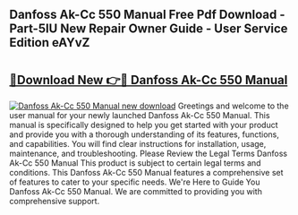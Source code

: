 ## Danfoss Ak-Cc 550 Manual Free Pdf Download - Part-5IU New Repair Owner Guide - User Service Edition eAYvZ

# <h2><a href="http://bc15398.oget.top/?id=Danfoss+Ak-Cc+550+Manual">🔗Download New 👉🔴 Danfoss Ak-Cc 550 Manual</a></h2>

[![Danfoss Ak-Cc 550 Manual new download](https://i.imgur.com/5g1atiW.png)](http://bc15398.oget.top/?id=Danfoss+Ak-Cc+550+Manual)
Greetings and welcome to the user manual for your newly launched Danfoss Ak-Cc 550 Manual. This manual is specifically designed to help you get started with your product and provide you with a thorough understanding of its features, functions, and capabilities. You will find clear instructions for installation, usage, maintenance, and troubleshooting. Please Review the Legal Terms Danfoss Ak-Cc 550 Manual This product is subject to certain legal terms and conditions. This Danfoss Ak-Cc 550 Manual features a comprehensive set of features to cater to your specific needs. We're Here to Guide You Danfoss Ak-Cc 550 Manual. We are committed to providing you with comprehensive support.
